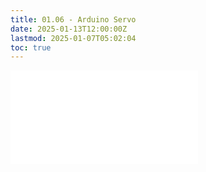 ```yaml
---
title: 01.06 - Arduino Servo
date: 2025-01-13T12:00:00Z
lastmod: 2025-01-07T05:02:04
toc: true
---
```


![Link to included file content](../../../../arduino/servo-sweep-arduino-example.md)
